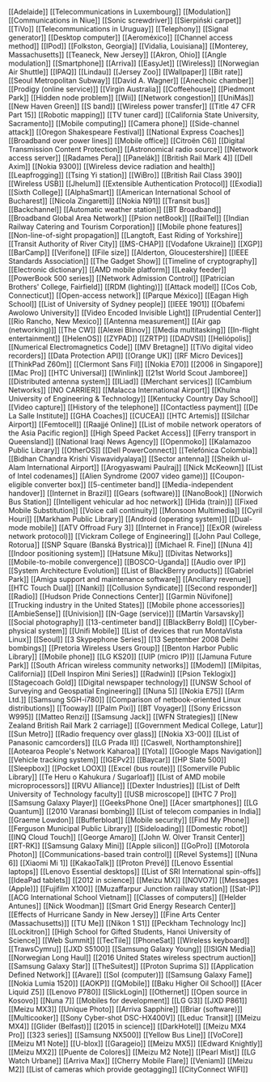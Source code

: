 [[Adelaide]]
[[Telecommunications in Luxembourg]]
[[Modulation]]
[[Communications in Niue]]
[[Sonic screwdriver]]
[[Sierpiński carpet]]
[[TiVo]]
[[Telecommunications in Uruguay]]
[[Telephony]]
[[Signal generator]]
[[Desktop computer]]
[[Aeroméxico]]
[[Channel access method]]
[[IPod]]
[[Folkston, Georgia]]
[[Vidalia, Louisiana]]
[[Monterey, Massachusetts]]
[[Teaneck, New Jersey]]
[[Akron, Ohio]]
[[Angle modulation]]
[[Smartphone]]
[[Arriva]]
[[EasyJet]]
[[Wireless]]
[[Norwegian Air Shuttle]]
[[IPAQ]]
[[Lindau]]
[[Jersey Zoo]]
[[Wallpaper]]
[[Bit rate]]
[[Seoul Metropolitan Subway]]
[[David A. Wagner]]
[[Anechoic chamber]]
[[Prodigy (online service)]]
[[Virgin Australia]]
[[Coffeehouse]]
[[Piedmont Park]]
[[Hidden node problem]]
[[Wii]]
[[Network congestion]]
[[UniMás]]
[[New Haven Green]]
[[S band]]
[[Wireless power transfer]]
[[Title 47 CFR Part 15]]
[[Robotic mapping]]
[[TV tuner card]]
[[California State University, Sacramento]]
[[Mobile computing]]
[[Camera phone]]
[[Side-channel attack]]
[[Oregon Shakespeare Festival]]
[[National Express Coaches]]
[[Broadband over power lines]]
[[Mobile office]]
[[Citroën C6]]
[[Digital Transmission Content Protection]]
[[Astronomical radio source]]
[[Network access server]]
[[Radames Pera]]
[[Panelák]]
[[British Rail Mark 4]]
[[Dell Axim]]
[[Nokia 9300]]
[[Wireless device radiation and health]]
[[Leapfrogging]]
[[Tsing Yi station]]
[[WiBro]]
[[British Rail Class 390]]
[[Wireless USB]]
[[Jhelum]]
[[Extensible Authentication Protocol]]
[[Exodia]]
[[Sixth College]]
[[AlphaSmart]]
[[American International School of Bucharest]]
[[Nicola Zingaretti]]
[[Nokia N91]]
[[Transit bus]]
[[Backchannel]]
[[Automatic weather station]]
[[BT Broadband]]
[[Broadband Global Area Network]]
[[Psion netBook]]
[[RailTel]]
[[Indian Railway Catering and Tourism Corporation]]
[[Mobile phone features]]
[[Non-line-of-sight propagation]]
[[Langtoft, East Riding of Yorkshire]]
[[Transit Authority of River City]]
[[MS-CHAP]]
[[Vodafone Ukraine]]
[[XGP]]
[[BarCamp]]
[[Verifone]]
[[File size]]
[[Alderton, Gloucestershire]]
[[IEEE Standards Association]]
[[The Gadget Show]]
[[Timeline of cryptography]]
[[Electronic dictionary]]
[[AMD mobile platform]]
[[Leaky feeder]]
[[PowerBook 500 series]]
[[Network Admission Control]]
[[Patrician Brothers' College, Fairfield]]
[[RDM (lighting)]]
[[Attack model]]
[[Cos Cob, Connecticut]]
[[Open-access network]]
[[Parque México]]
[[Eagan High School]]
[[List of University of Sydney people]]
[[IEEE 1901]]
[[Obafemi Awolowo University]]
[[Video Encoded Invisible Light]]
[[Prudential Center]]
[[Rio Rancho, New Mexico]]
[[Antenna measurement]]
[[Air gap (networking)]]
[[The CW]]
[[Alexei Blinov]]
[[Media multitasking]]
[[In-flight entertainment]]
[[HelenOS]]
[[ZYPAD]]
[[ZRTP]]
[[DADVSI]]
[[Heliópolis]]
[[Numerical Electromagnetics Code]]
[[MV Bretagne]]
[[TiVo digital video recorders]]
[[Data Protection API]]
[[Orange UK]]
[[RF Micro Devices]]
[[ThinkPad Z60m]]
[[Clermont Sans Fil]]
[[Nokia E70]]
[[2006 in Singapore]]
[[Mac Pro]]
[[HTC Universal]]
[[Winlink]]
[[21st World Scout Jamboree]]
[[Distributed antenna system]]
[[ILiad]]
[[Merchant services]]
[[Cambium Networks]]
[[NO CARRIER]]
[[Malacca International Airport]]
[[Khulna University of Engineering & Technology]]
[[Kentucky Country Day School]]
[[Video capture]]
[[History of the telephone]]
[[Contactless payment]]
[[De La Salle Institute]]
[[GHA Coaches]]
[[CUCEA]]
[[HTC Artemis]]
[[Silchar Airport]]
[[Femtocell]]
[[Raajjé Online]]
[[List of mobile network operators of the Asia Pacific region]]
[[High Speed Packet Access]]
[[Ferry transport in Queensland]]
[[National Iraqi News Agency]]
[[Openmoko]]
[[Kalamazoo Public Library]]
[[OtherOS]]
[[Dell PowerConnect]]
[[Telefónica Colombia]]
[[Bidhan Chandra Krishi Viswavidyalaya]]
[[Sector antenna]]
[[Sheikh ul-Alam International Airport]]
[[Arogyaswami Paulraj]]
[[Nick McKeown]]
[[List of Intel codenames]]
[[Alien Syndrome (2007 video game)]]
[[Coupon-eligible converter box]]
[[5-centimeter band]]
[[Media-independent handover]]
[[Internet in Brazil]]
[[Gears (software)]]
[[NanoBook]]
[[Norwich Bus Station]]
[[Intelligent vehicular ad hoc network]]
[[Hida (train)]]
[[Fixed Mobile Substitution]]
[[Voice call continuity]]
[[Monsoon Multimedia]]
[[Cyril Houri]]
[[Markham Public Library]]
[[Android (operating system)]]
[[Dual-mode mobile]]
[[ATV Offroad Fury 3]]
[[Internet in France]]
[[ExOR (wireless network protocol)]]
[[Vickram College of Engineering]]
[[John Paul College, Rotorua]]
[[SNP Square (Banská Bystrica)]]
[[Michael R. Fine]]
[[Nuna 4]]
[[Indoor positioning system]]
[[Hatsune Miku]]
[[Divitas Networks]]
[[Mobile-to-mobile convergence]]
[[BOSCO-Uganda]]
[[Audio over IP]]
[[System Architecture Evolution]]
[[List of BlackBerry products]]
[[Gabriel Park]]
[[Amiga support and maintenance software]]
[[Ancillary revenue]]
[[HTC Touch Dual]]
[[Nanki]]
[[Collusion Syndicate]]
[[Second responder]]
[[Radio]]
[[Hudson Pride Connections Center]]
[[Garmin Nüvifone]]
[[Trucking industry in the United States]]
[[Mobile phone accessories]]
[[AmbieSense]]
[[Univision]]
[[N-Gage (service)]]
[[Martín Varsavsky]]
[[Social photography]]
[[13-centimeter band]]
[[BlackBerry Bold]]
[[Cyber-physical system]]
[[Unifi Mobile]]
[[List of devices that run MontaVista Linux]]
[[Seoul]]
[[3 Skypephone Series]]
[[13 September 2008 Delhi bombings]]
[[Pretoria Wireless Users Group]]
[[Benton Harbor Public Library]]
[[Mobile phone]]
[[LG KS20]]
[[UIP (micro IP)]]
[[Jamuna Future Park]]
[[South African wireless community networks]]
[[Modem]]
[[Milpitas, California]]
[[Dell Inspiron Mini Series]]
[[Radwin]]
[[Psion Teklogix]]
[[Stagecoach Gold]]
[[Digital newspaper technology]]
[[UNSW School of Surveying and Geospatial Engineering]]
[[Nuna 5]]
[[Nokia E75]]
[[Arm Ltd.]]
[[Samsung SGH-i780]]
[[Comparison of netbook-oriented Linux distributions]]
[[Tooway]]
[[Palm Pixi]]
[[BT Voyager]]
[[Sony Ericsson W995]]
[[Matteo Renzi]]
[[Samsung Jack]]
[[WFN Strategies]]
[[New Zealand British Rail Mark 2 carriage]]
[[Government Medical College, Latur]]
[[Sun Metro]]
[[Radio frequency over glass]]
[[Nokia X3-00]]
[[List of Panasonic camcorders]]
[[LG Prada II]]
[[Caswell, Northamptonshire]]
[[Aotearoa People's Network Kaharoa]]
[[Yota]]
[[Google Maps Navigation]]
[[Vehicle tracking system]]
[[IGEPv2]]
[[Baycar]]
[[HP Slate 500]]
[[Sleepbox]]
[[Pocket LOOX]]
[[Excel (bus route)]]
[[Somerville Public Library]]
[[Te Heru o Kahukura / Sugarloaf]]
[[List of AMD mobile microprocessors]]
[[RVU Alliance]]
[[Dexter Industries]]
[[List of Delft University of Technology faculty]]
[[USB microscope]]
[[HTC 7 Pro]]
[[Samsung Galaxy Player]]
[[GeeksPhone One]]
[[Acer smartphones]]
[[LG Quantum]]
[[2010 Varanasi bombing]]
[[List of telecom companies in India]]
[[Graeme Lowdon]]
[[Bufferbloat]]
[[Mobile security]]
[[Find My Phone]]
[[Ferguson Municipal Public Library]]
[[Sideloading]]
[[Domestic robot]]
[[INQ Cloud Touch]]
[[George Amaro]]
[[John W. Olver Transit Center]]
[[RT-RK]]
[[Samsung Galaxy Mini]]
[[Apple silicon]]
[[GoPro]]
[[Motorola Photon]]
[[Communications-based train control]]
[[Revel Systems]]
[[Nuna 6]]
[[Xiaomi Mi 1]]
[[KakaoTalk]]
[[Proton Prevé]]
[[Lenovo Essential laptops]]
[[Lenovo Essential desktops]]
[[List of SRI International spin-offs]]
[[IdeaPad tablets]]
[[2012 in science]]
[[Meizu MX]]
[[NOVO7]]
[[Messages (Apple)]]
[[Fujifilm X100]]
[[Muzaffarpur Junction railway station]]
[[Sat-IP]]
[[ACG International School Vietnam]]
[[Classes of computers]]
[[Helder Antunes]]
[[Nick Woodman]]
[[Smart Grid Energy Research Center]]
[[Effects of Hurricane Sandy in New Jersey]]
[[Fine Arts Center (Massachusetts)]]
[[TU Me]]
[[Nikon 1 S1]]
[[Peckham Technology Inc]]
[[Lockitron]]
[[High School for Gifted Students, Hanoi University of Science]]
[[Web Summit]]
[[TecTile]]
[[PhoneSat]]
[[Wireless keyboard]]
[[TrawsCymru]]
[[JXD S5100]]
[[Samsung Galaxy Young]]
[[ISIGN Media]]
[[Norwegian Long Haul]]
[[2016 United States wireless spectrum auction]]
[[Samsung Galaxy Star]]
[[TheSuitest]]
[[Proton Suprima S]]
[[Application Defined Network]]
[[Avare]]
[[Sol (computer)]]
[[Samsung Galaxy Fame]]
[[Nokia Lumia 1520]]
[[AOKP]]
[[QMobile]]
[[Baku Higher Oil School]]
[[Acer Liquid Z5]]
[[Lenovo P780]]
[[SlickLogin]]
[[Othernet]]
[[Open source in Kosovo]]
[[Nuna 7]]
[[Mobiles for development]]
[[LG G3]]
[[JXD P861]]
[[Meizu MX3]]
[[Unique Photo]]
[[Arriva Sapphire]]
[[Briar (software)]]
[[Multicooker]]
[[Sony Cyber-shot DSC-HX400V]]
[[Leduc Transit]]
[[Meizu MX4]]
[[Glider (Belfast)]]
[[2015 in science]]
[[DarkHotel]]
[[Meizu MX4 Pro]]
[[323 series]]
[[Samsung NX500]]
[[Yellow Bus Line]]
[[VoCore]]
[[Meizu M1 Note]]
[[U-blox]]
[[Garageio]]
[[Meizu MX5]]
[[Edward Knightly]]
[[Meizu MX2]]
[[Puente de Colores]]
[[Meizu M2 Note]]
[[Pearl Mist]]
[[LG Watch Urbane]]
[[Arriva Max]]
[[Cherry Mobile Flare]]
[[Veniam]]
[[Meizu M2]]
[[List of cameras which provide geotagging]]
[[CityConnect WIFI]]

